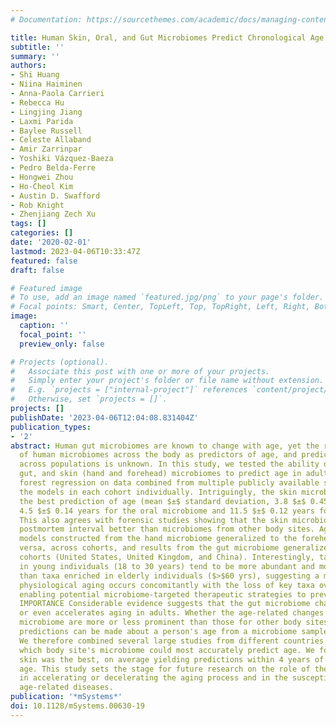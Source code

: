 ```yaml
---
# Documentation: https://sourcethemes.com/academic/docs/managing-content/

title: Human Skin, Oral, and Gut Microbiomes Predict Chronological Age
subtitle: ''
summary: ''
authors:
- Shi Huang
- Niina Haiminen
- Anna-Paola Carrieri
- Rebecca Hu
- Lingjing Jiang
- Laxmi Parida
- Baylee Russell
- Celeste Allaband
- Amir Zarrinpar
- Yoshiki Vázquez-Baeza
- Pedro Belda-Ferre
- Hongwei Zhou
- Ho-Cheol Kim
- Austin D. Swafford
- Rob Knight
- Zhenjiang Zech Xu
tags: []
categories: []
date: '2020-02-01'
lastmod: 2023-04-06T10:33:47Z
featured: false
draft: false

# Featured image
# To use, add an image named `featured.jpg/png` to your page's folder.
# Focal points: Smart, Center, TopLeft, Top, TopRight, Left, Right, BottomLeft, Bottom, BottomRight.
image:
  caption: ''
  focal_point: ''
  preview_only: false

# Projects (optional).
#   Associate this post with one or more of your projects.
#   Simply enter your project's folder or file name without extension.
#   E.g. `projects = ["internal-project"]` references `content/project/deep-learning/index.md`.
#   Otherwise, set `projects = []`.
projects: []
publishDate: '2023-04-06T12:04:08.831404Z'
publication_types:
- '2'
abstract: Human gut microbiomes are known to change with age, yet the relative value
  of human microbiomes across the body as predictors of age, and prediction robustness
  across populations is unknown. In this study, we tested the ability of the oral,
  gut, and skin (hand and forehead) microbiomes to predict age in adults using random
  forest regression on data combined from multiple publicly available studies, evaluating
  the models in each cohort individually. Intriguingly, the skin microbiome provides
  the best prediction of age (mean $±$ standard deviation, 3.8 $±$ 0.45 years, versus
  4.5 $±$ 0.14 years for the oral microbiome and 11.5 $±$ 0.12 years for the gut microbiome).
  This also agrees with forensic studies showing that the skin microbiome predicts
  postmortem interval better than microbiomes from other body sites. Age prediction
  models constructed from the hand microbiome generalized to the forehead and vice
  versa, across cohorts, and results from the gut microbiome generalized across multiple
  cohorts (United States, United Kingdom, and China). Interestingly, taxa enriched
  in young individuals (18 to 30 years) tend to be more abundant and more prevalent
  than taxa enriched in elderly individuals ($>$60 yrs), suggesting a model in which
  physiological aging occurs concomitantly with the loss of key taxa over a lifetime,
  enabling potential microbiome-targeted therapeutic strategies to prevent aging.
  IMPORTANCE Considerable evidence suggests that the gut microbiome changes with age
  or even accelerates aging in adults. Whether the age-related changes in the gut
  microbiome are more or less prominent than those for other body sites and whether
  predictions can be made about a person's age from a microbiome sample remain unknown.
  We therefore combined several large studies from different countries to determine
  which body site's microbiome could most accurately predict age. We found that the
  skin was the best, on average yielding predictions within 4 years of chronological
  age. This study sets the stage for future research on the role of the microbiome
  in accelerating or decelerating the aging process and in the susceptibility for
  age-related diseases.
publication: '*mSystems*'
doi: 10.1128/mSystems.00630-19
---
```

